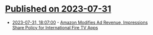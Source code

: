 # [Published on 2023-07-31](index.md)

* [2023-07-31, 18:07:00](https://entertainment.slashdot.org/story/23/07/31/187224/amazon-modifies-ad-revenue-impressions-share-policy-for-international-fire-tv-apps?utm_source=rss1.0mainlinkanon&utm_medium=feed) - [Amazon Modifies Ad Revenue, Impressions Share Policy for International Fire TV Apps](https://entertainment.slashdot.org/story/23/07/31/187224/amazon-modifies-ad-revenue-impressions-share-policy-for-international-fire-tv-apps?utm_source=rss1.0mainlinkanon&utm_medium=feed)
